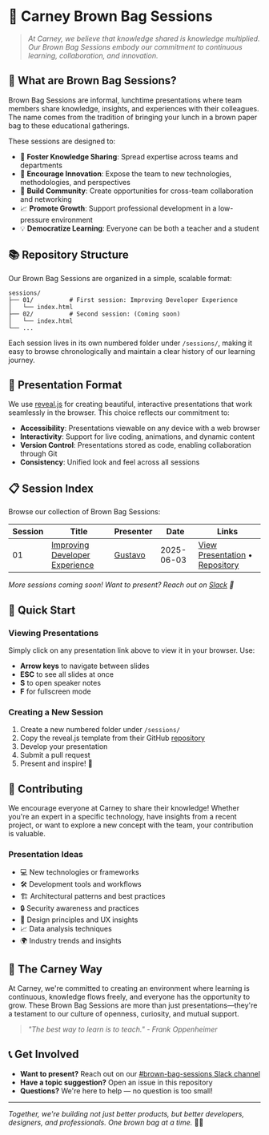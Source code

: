 # 📔 Carney Brown Bag Sessions

> _At Carney, we believe that knowledge shared is knowledge multiplied. Our Brown Bag Sessions embody our commitment to continuous learning, collaboration, and innovation._

## 🎯 What are Brown Bag Sessions?

Brown Bag Sessions are informal, lunchtime presentations where team members share knowledge, insights, and experiences with their colleagues. The name comes from the tradition of bringing your lunch in a brown paper bag to these educational gatherings.

These sessions are designed to:

- 🧠 **Foster Knowledge Sharing**: Spread expertise across teams and departments
- 🚀 **Encourage Innovation**: Expose the team to new technologies, methodologies, and perspectives
- 🤝 **Build Community**: Create opportunities for cross-team collaboration and networking
- 📈 **Promote Growth**: Support professional development in a low-pressure environment
- 💡 **Democratize Learning**: Everyone can be both a teacher and a student

## 📚 Repository Structure

Our Brown Bag Sessions are organized in a simple, scalable format:

```
sessions/
├── 01/          # First session: Improving Developer Experience
│   └── index.html
├── 02/          # Second session: (Coming soon)
│   └── index.html
└── ...
```

Each session lives in its own numbered folder under `/sessions/`, making it easy to browse chronologically and maintain a clear history of our learning journey.

## 🎨 Presentation Format

We use [reveal.js](https://revealjs.com/) for creating beautiful, interactive presentations that work seamlessly in the browser. This choice reflects our commitment to:

- **Accessibility**: Presentations viewable on any device with a web browser
- **Interactivity**: Support for live coding, animations, and dynamic content
- **Version Control**: Presentations stored as code, enabling collaboration through Git
- **Consistency**: Unified look and feel across all sessions

## 📋 Session Index

Browse our collection of Brown Bag Sessions:

| Session | Title                                                                                      | Presenter                               | Date       | Links                                                                                                        |
| ------- | ------------------------------------------------------------------------------------------ | --------------------------------------- | ---------- | ------------------------------------------------------------------------------------------------------------ |
| 01      | [Improving Developer Experience](https://carney.github.io/brown-bag-sessions/sessions/01/) | [Gustavo](https://github.com/Ghostavio) | 2025-06-03 | [View Presentation](https://carney.github.io/brown-bag-sessions/sessions/01/) • [Repository](./sessions/01/) |

_More sessions coming soon! Want to present? Reach out on [Slack](https://carney.slack.com/archives/C08V05Y8F7D) 💬_

## 🚀 Quick Start

### Viewing Presentations

Simply click on any presentation link above to view it in your browser. Use:

- **Arrow keys** to navigate between slides
- **ESC** to see all slides at once
- **S** to open speaker notes
- **F** for fullscreen mode

### Creating a New Session

1. Create a new numbered folder under `/sessions/`
2. Copy the reveal.js template from their GitHub [repository](https://github.com/hakimel/reveal.js)
3. Develop your presentation
4. Submit a pull request
5. Present and inspire! 🎉

## 🤝 Contributing

We encourage everyone at Carney to share their knowledge! Whether you're an expert in a specific technology, have insights from a recent project, or want to explore a new concept with the team, your contribution is valuable.

### Presentation Ideas

- 💻 New technologies or frameworks
- 🛠️ Development tools and workflows
- 🏗️ Architectural patterns and best practices
- 🔒 Security awareness and practices
- 🎨 Design principles and UX insights
- 📈 Data analysis techniques
- 🌍 Industry trends and insights

## 🌟 The Carney Way

At Carney, we're committed to creating an environment where learning is continuous, knowledge flows freely, and everyone has the opportunity to grow. These Brown Bag Sessions are more than just presentations—they're a testament to our culture of openness, curiosity, and mutual support.

> _"The best way to learn is to teach." - Frank Oppenheimer_

## 📞 Get Involved

- **Want to present?** Reach out on our [#brown-bag-sessions Slack channel](https://carney.slack.com/archives/C08V05Y8F7D)
- **Have a topic suggestion?** Open an issue in this repository
- **Questions?** We're here to help — no question is too small!

---

_Together, we're building not just better products, but better developers, designers, and professionals. One brown bag at a time._ 📔✨
